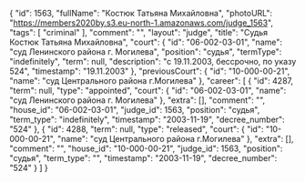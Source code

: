 {
    "id": 1563,
    "fullName": "Костюк Татьяна Михайловна",
    "photoURL": "https://members2020by.s3.eu-north-1.amazonaws.com/judge_1563",
    "tags": [
        "criminal"
    ],
    "comment": "",
    "layout": "judge",
    "title": "Судья Костюк Татьяна Михайловна",
    "court": {
        "id": "06-002-03-01",
        "name": "суд Ленинского района г. Могилева",
        "position": "судья",
        "termType": "indefinitely",
        "term": null,
        "description": "c 19.11.2003, бессрочно, по указу 524",
        "timestamp": "19.11.2003"
    },
    "previousCourt": {
        "id": "10-000-00-21",
        "name": "суд Центрального района г.Могилева"
    },
    "career": [
        {
            "id": 4287,
            "term": null,
            "type": "appointed",
            "court": {
                "id": "06-002-03-01",
                "name": "суд Ленинского района г. Могилева"
            },
            "extra": [],
            "comment": "",
            "house_id": "06-002-03-01",
            "judge_id": 1563,
            "position": "судья",
            "term_type": "indefinitely",
            "timestamp": "2003-11-19",
            "decree_number": "524"
        },
        {
            "id": 4288,
            "term": null,
            "type": "released",
            "court": {
                "id": "10-000-00-21",
                "name": "суд Центрального района г.Могилева"
            },
            "extra": [],
            "comment": "",
            "house_id": "10-000-00-21",
            "judge_id": 1563,
            "position": "судья",
            "term_type": "",
            "timestamp": "2003-11-19",
            "decree_number": "524"
        }
    ]
}